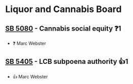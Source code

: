 # Liquor and Cannabis Board

## [SB 5080](/bill/2023-24/sb/5080/) - Cannabis social equity   ❓1
* ❓ Marc Webster

## [SB 5405](/bill/2023-24/sb/5405/) - LCB subpoena authority 👍1  
* 👍 Marc Webster
